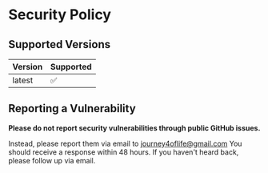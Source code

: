 # Security Policy

## Supported Versions

| Version | Supported          |
| ------- | ------------------ |
| latest  | :white_check_mark: |

## Reporting a Vulnerability

**Please do not report security vulnerabilities through public GitHub issues.**

Instead, please report them via email to journey4oflife@gmail.com
You should receive a response within 48 hours. If you haven't heard back, please follow up via email.

